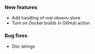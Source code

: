 ### New features

- Add handling of real obsenv store
- Turn on Docker builds in GitHub action

### Bug fixes

- Doc strings
